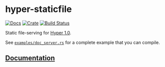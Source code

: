 # hyper-staticfile

[![Docs](https://docs.rs/hyper-staticfile/badge.svg)](https://docs.rs/hyper-staticfile)
[![Crate](https://img.shields.io/crates/v/hyper-staticfile.svg)](https://crates.io/crates/hyper-staticfile)
[![Build Status](https://travis-ci.org/stephank/hyper-staticfile.svg?branch=master)](https://travis-ci.org/stephank/hyper-staticfile)

Static file-serving for [Hyper 1.0](https://github.com/hyperium/hyper).

See [`examples/doc_server.rs`](examples/doc_server.rs) for a complete example that you can compile.

## [Documentation](http://docs.rs/hyper-staticfile)

